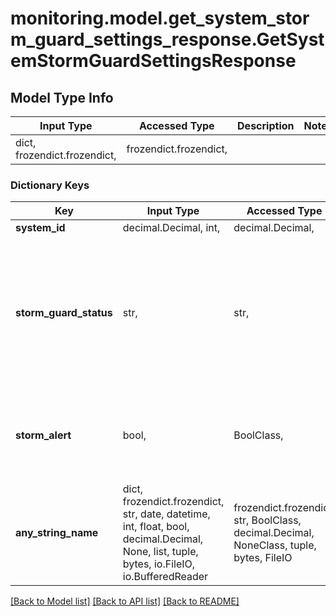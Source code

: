 # monitoring.model.get_system_storm_guard_settings_response.GetSystemStormGuardSettingsResponse

## Model Type Info
Input Type | Accessed Type | Description | Notes
------------ | ------------- | ------------- | -------------
dict, frozendict.frozendict,  | frozendict.frozendict,  |  | 

### Dictionary Keys
Key | Input Type | Accessed Type | Description | Notes
------------ | ------------- | ------------- | ------------- | -------------
**system_id** | decimal.Decimal, int,  | decimal.Decimal,  |  | [optional] 
**storm_guard_status** | str,  | str,  | Overrides your battery profile to full backup mode when a severe weather condition alert is issued in the locality. | [optional] 
**storm_alert** | bool,  | BoolClass,  | True if severe weather condition alert is issued in the locality. | [optional] 
**any_string_name** | dict, frozendict.frozendict, str, date, datetime, int, float, bool, decimal.Decimal, None, list, tuple, bytes, io.FileIO, io.BufferedReader | frozendict.frozendict, str, BoolClass, decimal.Decimal, NoneClass, tuple, bytes, FileIO | any string name can be used but the value must be the correct type | [optional]

[[Back to Model list]](../../README.md#documentation-for-models) [[Back to API list]](../../README.md#documentation-for-api-endpoints) [[Back to README]](../../README.md)

